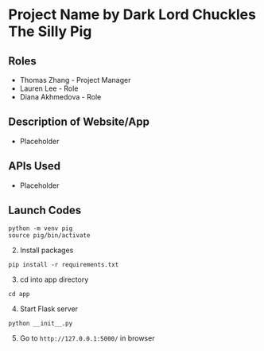 # Project Name by Dark Lord Chuckles The Silly Pig

## Roles
* Thomas Zhang - Project Manager
* Lauren Lee - Role
* Diana Akhmedova - Role

## Description of Website/App
* Placeholder

## APIs Used
* Placeholder

## Launch Codes
```
python -m venv pig
source pig/bin/activate
```

2. Install packages
```
pip install -r requirements.txt
```

3. cd into app directory
```
cd app
```
4. Start Flask server 
```
python __init__.py
```
5. Go to ```http://127.0.0.1:5000/``` in browser
